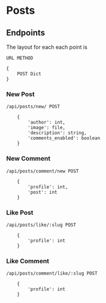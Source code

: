 # Posts 

## Endpoints

The layout for each each point is 

```URL METHOD```

```
{ 
    POST Dict 
}
```

### New Post

```/api/posts/new/ POST```

```
    {
        'author': int,
        'image': file,
        'description': string,
        'comments_enabled': boolean
    }
```

### New Comment 

```/api/posts/comment/new POST```

```
    {
        'profile': int,
        'post': int
    }
```

### Like Post

```/api/posts/like/:slug POST```

```
    {
        'profile': int
    }
```

### Like Comment

```/api/posts/comment/like/:slug POST```

```
    {
        'profile': int
    }
```
